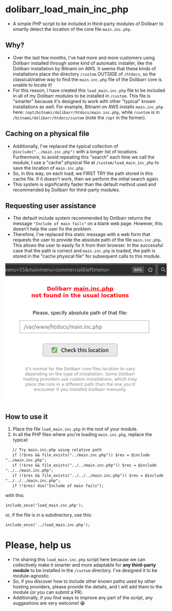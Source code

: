 # dolibarr_load_main_inc_php

- A simple PHP script to be included in third-party modules of Dolibarr to smartly detect the location of the core file `main.inc.php`.

## Why?

- Over the last few months, I've had more and more customers using Dolibarr installed through some kind of automatic installer, like the Dolibarr installation by Bitnami on AWS. It seems that these kinds of installations place the directory `/custom` OUTSIDE of `/htdocs`, so the classical/native way to find the `main.inc.php` file of the Dolibarr core is unable to locate it!
- For this reason, I have created this `load_main.inc.php` file to be included in all of my Dolibarr modules to be installed in `/custom`. This file is "smarter" because it's designed to work with other "typical" known installations as well. For example, Bitnami on AWS installs `main.inc.php` here: `/opt/bitnami/dolibarr/htdocs/main.inc.php`, while `/custom` is in `/bitnami/dolibarr/htdocs/custom` (note the `/opt` in the former).

## Caching on a physical file 

- Additionally, I've replaced the typical collection of `@include("../main.inc.php")` with a longer list of locations. Furthermore, to avoid repeating this "search" each time we call the module, I use a "cache" physical file at `/custom/load_main_inc_php` to save the location of `main.inc.php`.
- So, in this way, on each load, we FIRST TRY the path stored in this cache file. If it doesn't work, then we perform the initial search again.
- This system is significantly faster than the default method used and recommended by Dolibarr for third-party modules.

## Requesting user assistance

- The default include system recommended by Dolibarr returns the message `"Include of main fails"` on a blank web page. However, this doesn't help the user fix the problem.
- Therefore, I've replaced this static message with a web form that requests the user to provide the absolute path of the file `main.inc.php`. This allows the user to easily fix it from their browser. In the successful case that the path is correct and `main.inc.php` is loaded, the path is stored in the "cache physical file" for subsequent calls to this module.

![dolibarr_screenshot_when_not_found_main_inc_php.png](dolibarr_screenshot_when_not_found_main_inc_php.png)

## How to use it

1. Place the file `load_main.inc.php` in the root of your module.
2. In all the PHP files where you're loading `main.inc.php`, replace the typical:
```
   // Try main.inc.php using relative path
   if (!$res && file_exists("../main.inc.php")) $res = @include "../main.inc.php";
   if (!$res && file_exists("../../main.inc.php")) $res = @include "../../main.inc.php";
   if (!$res && file_exists("../../../main.inc.php")) $res = @include "../../../main.inc.php";
   if (!$res) die("Include of main fails");
```
with this:
```
include_once('load_main.inc.php');
```
or, if the file is in a subdirectory, use this:
```
include_once('../load_main.inc.php');
```

# Please, help us

- I'm sharing this `load_main.inc.php` script here because we can collectively make it smarter and more adaptable for **any third-party module** to be installed in the `/custom` directory. I've designed it to be module-agnostic.
- So, if you discover how to include other known paths used by other hosting providers, please provide the details, and I will add them to the module (or you can submit a PR).
- Additionally, if you find ways to improve any part of the script, any suggestions are very welcome! 😁
